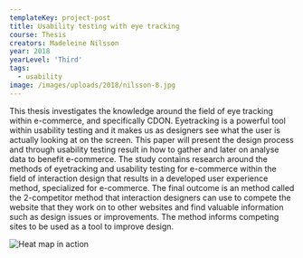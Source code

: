 ```yaml
---
templateKey: project-post
title: Usability testing with eye tracking
course: Thesis
creators: Madeleine Nilsson
year: 2018
yearLevel: 'Third'
tags:
  - usability
image: /images/uploads/2018/nilsson-8.jpg
---
```


This thesis investigates the knowledge around the field of eye tracking within e-commerce, and specifically CDON. Eyetracking is a powerful tool within usability testing and it makes us as designers see what the user is actually looking at on the screen. This paper will present the design process and through usability testing result in how to gather and later on analyse data to benefit e-commerce. The study contains research around the methods of eyetracking and usability testing for e-commerce within the field of interaction design that results in a developed user experience method, specialized for e-commerce. The final outcome is an method called the 2-competitor method that interaction designers can use to compete the website that they work on to other websites and find valuable information such as design issues or improvements. The method informs competing sites to be used as a tool to improve design.

![Heat map in action](/images/uploads/2018/nilsson-8.jpg 'Heat map in action')
